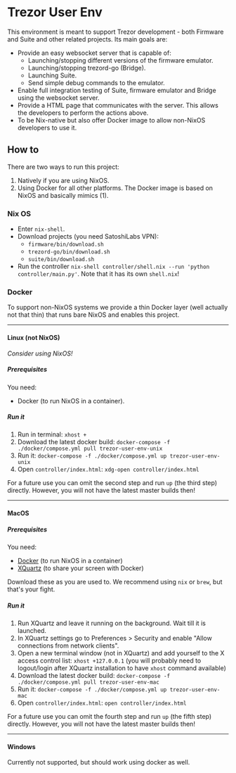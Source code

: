 # Trezor User Env

This environment is meant to support Trezor development - both Firmware
and Suite and other related projects. Its main goals are:

- Provide an easy websocket server that is capable of:
  - Launching/stopping different versions of the firmware emulator.
  - Launching/stopping trezord-go (Bridge).
  - Launching Suite.
  - Send simple debug commands to the emulator.
- Enable full integration testing of Suite, firmware emulator and Bridge using the websocket server.
- Provide a HTML page that communicates with the server. This allows the developers to perform the actions above.
- To be Nix-native but also offer Docker image to allow non-NixOS 
developers to use it.

## How to

There are two ways to run this project:

1. Natively if you are using NixOS.
2. Using Docker for all other platforms. The Docker image is based on NixOS and basically mimics (1).

### Nix OS

- Enter `nix-shell`.
- Download projects (you need SatoshiLabs VPN):
  - `firmware/bin/download.sh`
  - `trezord-go/bin/download.sh`
  - `suite/bin/download.sh`
- Run the controller `nix-shell controller/shell.nix --run 'python controller/main.py'`. Note that it has its own `shell.nix`!

### Docker

To support non-NixOS systems we provide a thin Docker layer (well
actually not that thin) that runs bare NixOS and enables this project.

----

#### Linux (not NixOS)

_Consider using NixOS!_

##### Prerequisites

You need:
- Docker (to run NixOS in a container).

##### Run it

1. Run in terminal: `xhost +`
2. Download the latest docker build: `docker-compose -f ./docker/compose.yml pull trezor-user-env-unix`
3. Run it: `docker-compose -f ./docker/compose.yml up trezor-user-env-unix`
4. Open `controller/index.html`: `xdg-open controller/index.html`

For a future use you can omit the second step and run `up` (the third step) directly. However, you will not have the latest master builds then!

----

#### MacOS

##### Prerequisites

You need:
- [Docker](https://docs.docker.com/docker-for-mac/install/) (to run NixOS in a container)
- [XQuartz](https://www.xquartz.org/) (to share your screen with Docker)

Download these as you are used to. We recommend using `nix` or `brew`, but that's your fight.

##### Run it

1. Run XQuartz and leave it running on the background. Wait till it is launched.
2. In XQuartz settings go to Preferences > Security and enable "Allow connections from network clients".
3. Open a new terminal window (not in XQuartz) and add yourself to the X access control list: `xhost +127.0.0.1` (you will probably need to logout/login after XQuartz installation to have `xhost` command available)
4. Download the latest docker build: `docker-compose -f ./docker/compose.yml pull trezor-user-env-mac`
5. Run it: `docker-compose -f ./docker/compose.yml up trezor-user-env-mac`
6. Open `controller/index.html`: `open controller/index.html`

For a future use you can omit the fourth step and run `up` (the fifth step) directly. However, you will not have the latest master builds then!

----

#### Windows

Currently not supported, but should work using docker as well.
